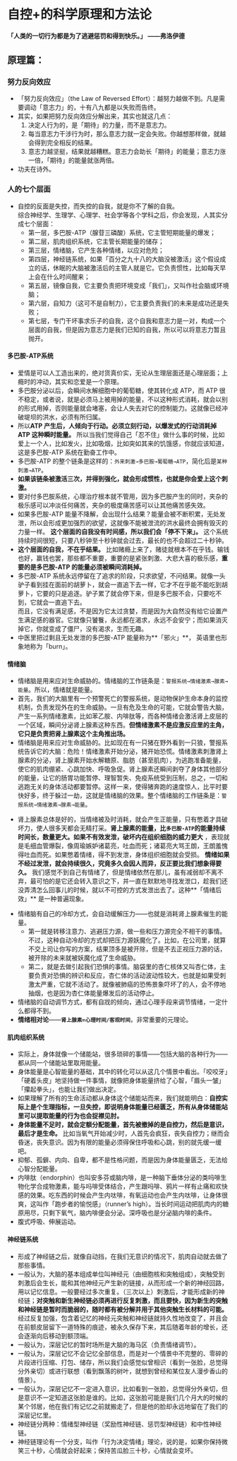 # 自控+的科学原理和方法论

#### 「人类的一切行为都是为了逃避惩罚和得到快乐。」  ——弗洛伊德

## 原理篇：

### 努力反向效应
- 「努力反向效应」（the Law of Reversed Effort）：越努力越做不到。凡是需要调动「意志力」的，十有八九都是以失败而告终。
- 其实，如果把努力反向效应分解出来，其实也就这几点：
    1. 决定人行为的，是「期待」的力量，而不是意志力。
    2. 每当意志力干涉行为时，那么意志力就一定会失败。你越想那样做，就越会得到完全相反的结果。
    3. 意志力越坚挺，结果就越糟糕。意志力会助长「期待」的能量；意志力涨一倍，「期待」的能量就涨两倍。
- 功夫在诗外。

### 人的七个层面
- 自控的反面是失控，而失控的自我，就是你不了解的自我。  
综合神经学、生理学、心理学、社会学等各个学科之后，你会发现，人其实分成七个层面：
    - 第一层，多巴胺-ATP（腺苷三磷酸）系统，它主管短期能量的爆发；
    - 第二层，肌肉组织系统，它主管长期能量的储存；
    - 第三层，情绪脑，它产生各种情绪，以应对危险；
    - 第四层，神经链系统，如果「百分之九十八的大脑没被激活」这个假设成立的话，休眠的大脑被激活后的主管人就是它。它负责惯性，比如每天早上会在什么时间醒来；
    - 第五层，镜像自我，它主要负责把环境变成「我们」，又叫作社会脑或环境脑；
    - 第六层，自知力（这可不是自制力），它主要负责我们的未来是成功还是失败；
    - 第七层，专门干坏事求乐子的自我，这个自我和意志力是一对，构成一个层面的自我，但是因为意志力是我们已知的自我，所以可以将意志力暂且抛开。

#### 多巴胺-ATP系统
- 爱情是可以人工造出来的，绝对货真价实，无论从生理层面还是心理层面；上瘾时的冲动，其实和恋爱是一个原理。
- 多巴胺分泌以后，会瞬间水解细胞中的葡萄糖，使其转化成 ATP，而 ATP 很不稳定，或者说，就是必须马上被用掉的能量，不以这种形式消耗，就会以别的形式用掉，否则能量就会堵塞，会让人失去对它的控制能力。这就像已经冲破堤坝的洪水，必须有所归属。     
- 所以**ATP 产生后，人倾向于行动。必须立刻行动，以爆发式的行动消耗掉 ATP 这种瞬时能量。**
所以当我们觉得自己「忍不住」做什么事的时候，比如爱上一个人，比如发火，比如吸烟，比如突如其来的饥饿感，你就应该知道，这是多巴胺-ATP 系统在勤奋工作中。
- 多巴胺-ATP 的整个链条是这样的：`外来刺激→多巴胺→葡萄糖→ATP`，简化后是`某种刺激→ATP`。
- **如果该链条被激活三次，并得到强化，就会形成惯性，也就是你会爱上这个刺激。**
- 要对付多巴胺系统，心理治疗根本就不管用，因为多巴胺产生的同时，夹杂的极乐感可以冲淡任何痛苦，夹杂的极度痛苦感可以让其他痛苦感失效。
- 如果多巴胺-ATP 能量不降解，会出现什么结果？能量会被不断积累，无处发泄，所以会形成更加强烈的欲望，这就像不能被泄流的洪水最终会拥有毁灭的力量一样。 
**这个层面的自我没有时间感，所以我们会「停不下来」。**
这个系统持续时间很短，只要八秒钟至十秒钟就会过去，最长的也不会超过二十秒钟。 
- **这个层面的自我，不在乎结果。**
比如赌瘾上来了，赌徒就根本不在乎钱。输钱也好，赢钱也罢，那些都不重要，重要的是紧张刺激、大悲大喜的极乐感，**重要的是多巴胺-ATP 的能量必须被瞬间消耗掉。**
- 多巴胺-ATP 系统永远停留在了追求的阶段，只求欲望，不问结果。就像一头驴子看到挂在面前的胡萝卜，就会一直追下去一样，它才不在乎能不能吃到胡萝卜，它要的只是追逐。驴子累了就会停下来，但是多巴胺不会，只要吃不到，它就会一直追下去。   
而且，它没有满足感，不是因为它太过贪婪，而是因为大自然没有给它设置产生满足感的器官。它就像只饕餮，永远都在渴求，永远不会安宁；而如果消灭掉它，你就变成了僵尸，没有渴求，生而无趣。
- 中医里把过剩且无处发泄的多巴胺-ATP 能量称为**「邪火」**，
英语里也形象地称为「burn」。


#### 情绪脑
- 情绪脑是用来应对生命威胁的。情绪脑的工作链条是：`警报系统→情绪激素→腺素→能量`。所以，情绪就是能量。
- 首先，我们的大脑里有一个预警死亡的警报系统，是动物保护生命本身的监控机制，负责发现外在的生命威胁。一旦有危及生命的可能，它就会警告大脑，产生一系列情绪激素，比如苯乙胺、内啡肽等，而各种情绪会激活肾上皮层的一个区域，瞬间分泌肾上腺素这种东西。**但情绪激素不是应激反应里的主角，它只是负责把肾上腺素这个主角推出场。**
- 情绪脑是用来应对生命威胁的。比如现在有一只猪在野外看到一只狼，警报系统告诉它的大脑：危险！情绪激素开始分泌，猪开始恐慌。情绪激素刺激肾上腺素的分泌，肾上腺素开始水解糖原、脂肪（甚至肌肉），为逃跑准备能量，使它的肌肉绷紧、心跳加快、呼吸急促。肾上腺素还瞬间剥夺了身体其他部分的能量，让它的肠胃功能暂停、理智暂失、免疫系统受到压制，总之，一切和逃跑无关的身体活动都要暂停。这样一来，使得猪奔跑的速度惊人，比平时要快好多，终于躲过一劫，这就是情绪脑的效果。整个情绪脑的工作链条是：`警报系统→情绪激素→腺素→能量`。
* 肾上腺素总体是好的，当情绪被及时消耗，就会产生正能量，只有憋着才具破坏力，使人很多天都会无精打采。**肾上腺素的能量，比`多巴胺-ATP`的能量持续时间长，数量更大。如果不有效发泄，破坏内在组织细胞的威力更大**
，表现就是毛细血管爆裂，像周瑜嫉妒诸葛亮，吐血而死；诸葛亮大骂王朗，王朗羞愧得吐血而死。如果憋着情绪，得不到发泄，身体组织细胞就会受损。
**情绪如果不经过发泄，就会持续很久，究竟多久会因人而异，反正要比我们想象得要久。**
我们感觉不到自己有情绪了，但是情绪依然在那儿，虽有减弱却不离不弃，最可怕的是它还会转入意识之下，并一直在默默地寻找发泄口，趁我们还没弄清怎么回事儿的时候，就以不可控的方式发泄出去了。这种**「情绪后效」**
是一种普遍现象。
- 情绪脑有自己的冷却方式，会自动缓解压力——也就是消耗肾上腺素催生的能量。
    - 第一就是转移注意力、逃避压力源，做一些和压力源完全不相干的事情。不过，这种自动冷却的方式却把压力源妖魔化了。比如，在公司里，就算不交上司让你写的方案，结果顶多是被开除，但是不去正视压力源的话，被开除的未来就被妖魔化成了生命威胁。
    - 第二，就是去做引起我们恐惧的事情。脑袋里的杏仁核体又叫杏仁体，主要负责对恐惧的辨识和反应，杏仁体的活动波动性较大，也就是如果受刺激太严重，它就不活动了。就像被肺癌的恐怖景象吓坏了的人，会不停地抽烟，也是因为杏仁体能量爆发后的活动停止。  
- 情绪脑的自动调节方式，都有自戕的倾向，通过心理手段来调节情绪，一定什么都得不到。
- **情绪相对论**——**`肾上腺素=心理时间/客观时间`**，非常重要的元理论。


#### 肌肉组织系统
- 实际上，身体就像一个储能站，很多琐碎的事情——包括大脑的各种行为——都从同一个储能站里取用能量。
- 身体能量是心智能量的基础，其中的转化可以从这几个情景中看出。「咬咬牙」「硬着头皮」地坚持做一件事情，就像把身体能量挤给了心智，「眉头一皱」「攥起拳头」，也能让我们做出决定。
- 如果理解了所有的生命活动都从身体这个储能站而来，我们就能明白：**自控实际上是个生理指标，一旦失控，即说明身体能量已经匮乏，所有从身体储能站里可以提取能量的行为也会捉襟见肘。**
- **身体能量不足时，就会定额分配能量，首先被撤掉的是自控力，然后是意识，最后才是生命。**
比如当氧气开始减少时，人首先会疯狂，丧失自控力；继而会昏迷，丧失意识。因为有限的能量必须得保住呼吸和心跳，别的就先缓一缓吧。
- 抑郁、孤僻、内向、自卑，都不是性格问题，而是因为身体能量匮乏，无法给心智分配能量。
- 内啡肽（endorphin）也叫安多芬或脑内啡，是一种脑下垂体分泌的类吗啡生物化学合成物激素，能与吗啡受体结合，产生跟吗啡、鸦片一样有止痛和欢快感的效果。吃东西的时候会产生内呔啡，有氧运动也会产生内呔啡，让身体很爽，这叫作「跑步者的愉悦感」（runner’s high）。当长时间运动把肌肉内的糖原用尽，只剩下氧气，脑内啡便会分泌。深呼吸也是分泌脑内啡的条件。
- 腹式呼吸、伸展运动。

#### 神经链系统
- 形成了神经链之后，就像自动挡，在我们无意识的情况下，肌肉自动就去做了那些事情。
- 一般认为，大脑的基本组成单位叫神经元（由细胞核和突触组成），突触受到刺激后会生长，能和其他神经元产生新的链接，从而形成一个新的神经回路，用以记忆信息。一般要经过多次重复。（三次以上）刺激后，才能形成新的神经链；**对突触和新生神经链必须再进行反复刺激，而且要快，因为新生的突触和神经链是暂时而脆弱的，随时都有被分解并用于其他突触生长材料的可能。**
经过反复加强，包含着记忆的神经元突触和神经链就持久性地改变了，并且会在前额皮层留下一道特殊的痕迹，被永久保存下来，其后随着年龄的增长，还会逐渐向后移动到额顶端。
- 一般认为，深层记忆的暂时场所是大脑的海马区（负责情绪调节）。
- 一般认为，深层记忆不会记忆全部信息，而是对一个情景中不完整的、零碎的片段进行压缩、打包、储存，所以我们会感觉似曾相识（看到一张脸，总觉得分外亲切）或进行联想（看到飘落的树叶，就想到曾经和某位友人漫步香山的情景）。
- 一般认为，深层记忆不一定进入意识，比如看到一张脸，总觉得分外亲切，但是意识不一定知道这张脸是谁的。比如，这张脸可能是我们几个月大的时候的某个邻居，他在我们有记忆之前就搬走了，但是他的脸却永远地留在了我们的深层记忆里。
- 神经链分两种：情绪型神经链（奖励性神经链、惩罚型神经链）和中性神经链。
- 神经链理论有一个分支，叫作「行为决定情绪」理论，说的是，如果你保持微笑三十秒，心情就会好起来；保持苦瓜脸三十秒，心情就会变坏。


